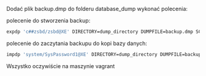 Dodać plik backup.dmp do folderu database_dump
wykonać polecenia: 

polecenie do stworzenia backup:
```bash
expdp 'c##zsbd/zsbd@XE' DIRECTORY=dump_directory DUMPFILE=backup.dmp SCHEMAS=c##zsbd LOGFILE=export.log
```
polecenie do zaczytania backupu do kopi bazy danych:
```bash
impdp 'system/SysPassword1@XE' DIRECTORY=dump_directory DUMPFILE=backup.dmp REMAP_SCHEMA=c##zsbd:c##zsbd_copy LOGFILE=import.log
```

Wszystko oczywiście na maszynie vagrant 
